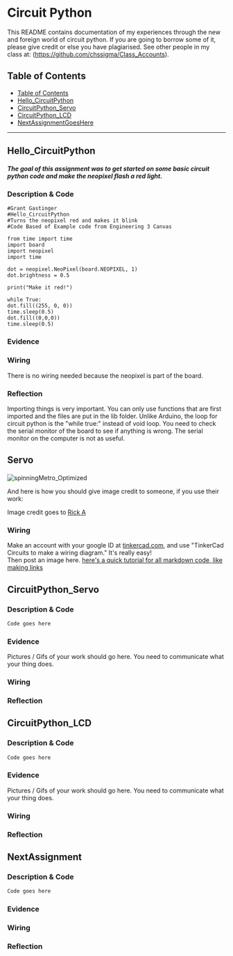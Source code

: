 # Circuit Python
This README contains documentation of my experiences through the new and foreign world of circuit python. If you are going to borrow some of it, please give credit or else you have plagiarised. See other people in my class at: (https://github.com/chssigma/Class_Accounts).
## Table of Contents
* [Table of Contents](#TableOfContents)
* [Hello_CircuitPython](#Hello_CircuitPython)
* [CircuitPython_Servo](#CircuitPython_Servo)
* [CircuitPython_LCD](#CircuitPython_LCD)
* [NextAssignmentGoesHere](#NextAssignment)
---
## Hello_CircuitPython
##### The goal of this assignment was to get started on some basic circuit python code and make the neopixel flash a red light.

### Description & Code
```
#Grant Gastinger
#Hello_CircuitPython
#Turns the neopixel red and makes it blink
#Code Based of Example code from Engineering 3 Canvas

from time import time
import board
import neopixel
import time

dot = neopixel.NeoPixel(board.NEOPIXEL, 1)
dot.brightness = 0.5 

print("Make it red!")

while True:
dot.fill((255, 0, 0))
time.sleep(0.5)
dot.fill((0,0,0))
time.sleep(0.5)
```
### Evidence

### Wiring
There is no wiring needed because the neopixel is part of the board. 

### Reflection
 Importing things is very important. You can only use functions that are first imported and the files are put in the lib folder. 
 Unlike Arduino, the loop for circuit python is the "while true:" instead of void loop. 
 You need to check the serial monitor of the board to see if anything is wrong. The serial monitor on the computer is not as useful.

## Servo
####


![spinningMetro_Optimized](https://user-images.githubusercontent.com/54641488/192549584-18285130-2e3b-4631-8005-0792c2942f73.gif)


And here is how you should give image credit to someone, if you use their work:

Image credit goes to [Rick A](https://www.youtube.com/watch?v=dQw4w9WgXcQ&scrlybrkr=8931d0bc)



### Wiring
Make an account with your google ID at [tinkercad.com](https://www.tinkercad.com/learn/circuits), and use "TinkerCad Circuits to make a wiring diagram."  It's really easy!  
Then post an image here.   [here's a quick tutorial for all markdown code, like making links](https://guides.github.com/features/mastering-markdown/)


## CircuitPython_Servo

### Description & Code

```python
Code goes here

```

### Evidence

Pictures / Gifs of your work should go here.  You need to communicate what your thing does.

### Wiring

### Reflection




## CircuitPython_LCD

### Description & Code

```python
Code goes here

```

### Evidence

Pictures / Gifs of your work should go here.  You need to communicate what your thing does.

### Wiring

### Reflection





## NextAssignment

### Description & Code

```python
Code goes here

```

### Evidence

### Wiring

### Reflection
